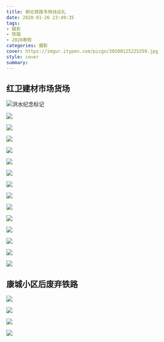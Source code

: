 ```yaml
---
title: 柳北铁路专用线巡礼
date: 2020-01-26 23:49:35
tags:
- 摄影
- 铁路
- 2020寒假
categories: 摄影
cover: https://imgur.itypen.com/picgo/20200125225359.jpg
style: cover
summary: 
---
```

## 红卫建材市场货场

![洪水纪念标记](https://imgur.itypen.com/picgo/20200125234221.jpg_/fw/1280)

![](https://imgur.itypen.com/picgo/20200125234208.jpg_itp)

![](https://imgur.itypen.com/picgo/20200125234210.jpg_itp)

![](https://imgur.itypen.com/picgo/20200125234216.jpg_itp)

![](https://imgur.itypen.com/picgo/20200125234215.jpg_itp)

![](https://imgur.itypen.com/picgo/20200125234220.jpg_itp)

![](https://imgur.itypen.com/picgo/20200125234213.jpg_itp)

![](https://imgur.itypen.com/picgo/20200125234212.jpg_itp)

![](https://imgur.itypen.com/picgo/20200125234217.jpg_itp)

![](https://imgur.itypen.com/picgo/20200125225359.jpg_itp)

![](https://imgur.itypen.com/picgo/20200125234218.jpg_itp)

![](https://imgur.itypen.com/picgo/20200125234211.jpg_itp)

![](https://imgur.itypen.com/picgo/20200125234223.jpg_itp)

![](https://imgur.itypen.com/picgo/20200125234222.jpg_itp)

![](https://imgur.itypen.com/picgo/20200125234209.jpg_itp)

## 康城小区后废弃铁路

![](https://imgur.itypen.com/picgo/20200126001748.jpg_itp)

![](https://imgur.itypen.com/picgo/20200126001749.jpg_itp)

![](https://imgur.itypen.com/picgo/20200126001750.jpg_itp)

![](https://imgur.itypen.com/picgo/20200126001751.jpg_itp)
